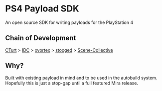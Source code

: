 PS4 Payload SDK
==================
An open source SDK for writing payloads for the PlayStation 4

## Chain of Development
[CTurt](https://github.com/CTurt/PS4-SDK) > [IDC](https://github.com/idc/ps4-payload-sdk) > [xvortex](https://github.com/xvortex/ps4-payload-sdk) > [stooged](https://github.com/stooged/ps4-payload-sdk) > [Scene-Collective](https://github.com/Scene-Collective/ps4-payload-sdk)

## Why?
Built with existing payload in mind and to be used in the autobuild system. Hopefully this is just a stop-gap until a full featured Mira release.
